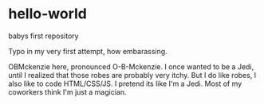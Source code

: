 # hello-world
babys first repository

Typo in my very first attempt, how embarassing.

OBMckenzie here, pronounced O-B-Mckenzie. 
I once wanted to be a Jedi, until I realized that those robes are probably very itchy. But I do like robes, I also like to code HTML/CSS/JS. I pretend its like I'm a Jedi. Most of my coworkers think I'm just a magician. 
